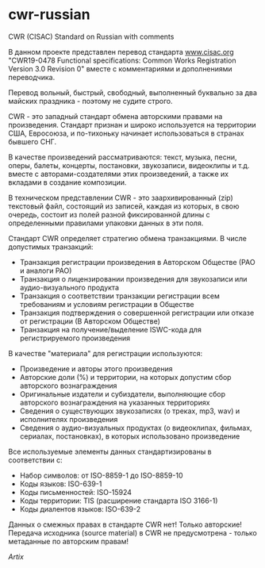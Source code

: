 # cwr-russian
CWR (CISAC) Standard on Russian with comments

В данном проекте представлен перевод стандарта www.cisac.org
"CWR19-0478 Functional specifications: Common Works Registration Version 3.0 Revision 0"
вместе с комментариями и дополнениями переводчика.

Перевод вольный, быстрый, свободный, выполненный буквально за два майских праздника - поэтому не судите строго.

CWR - это западный стандарт обмена авторскими правами на произведения. Стандарт признан и широко используется
на территории США, Евросоюза, и по-тихоньку начинает использоваться в странах бывшего СНГ.

В качестве произведений рассматриваются: текст, музыка, песни, оперы, балеты, концерты, постановки, звукозаписи, видеоклипы и т.д.
вместе с авторами-создателями этих произведений, а также их вкладами в создание композиции.

В техническом представлении CWR - это заархивированный (zip) текстовый файл, состоящий из записей, каждая из которых,
в свою очередь, состоит из полей разной фиксированной длины с определенными правилами упаковки данных в эти поля.

Стандарт CWR определяет стратегию обмена транзакциями. В числе допустимых транзакций:
* Транзакция регистрации произведения в Авторском Обществе (РАО и аналоги РАО)
* Транзакция о лицензировании произведения для звукозаписи или аудио-визуального продукта
* Транзакция о соответствии транзакции регистрации всем требованиям и условиям регистрации в Обществе
* Транзакция подтверждения о совершенной регистрации или отказе от регистрации (В Авторском Обществе)
* Транзакция на получение/выделение ISWC-кода для регистрируемого произведения

В качестве "материала" для регистрации используются:
* Произведение и авторы этого произведения
* Авторские доли (%) и территории, на которых допустим сбор авторского вознаграждения
* Оригинальные издатели и субиздатели, выполняющие сбор авторского вознаграждения на указанных территориях
* Сведения о существующих звукозаписях (о треках, mp3, wav) и исполнителях произведения
* Сведения о аудио-визуальных продуктах (о видеоклипах, фильмах, сериалах, постановках), в которых использовано произведение

Все используемые элементы данных стандартизированы в соответствии с:
* Набор символов: от ISO-8859-1 до ISO-8859-10
* Коды языков:  ISO-639-1
* Коды письменностей: ISO-15924
* Коды территории: TIS (расширение стандарта ISO 3166-1)
* Коды диалентов языков: ISO-639-2

Данных о смежных правах в стандарте CWR нет! Только авторские!
Передача исходника (source material) в CWR не предусмотрена - только метаданные по авторским правам!

*Artix*
